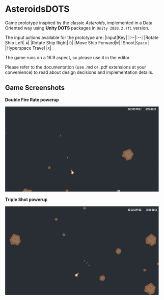 # AsteroidsDOTS
Game prototype inspired by the classic _Asteroids_, implemented in a Data Oriented way using **Unity DOTS** packages in `Unity 2020.2.7f1` version.

The input actions available for the prototype are:
|Input|Key|
|:--|:--|
|Rotate Ship Left| `A`|
|Rotate Ship Right| `D`|
|Move Ship Forward|`W`|
|Shoot|`Space` |
|Hyperspace Travel |`X`|

The game runs on a 16:9 aspect, so please use it in the editor.

Please refer to the documentation (use .md or .pdf extensions at your convenience) to read about design decisions and implementation details.
## Game Screenshots

**Double Fire Rate powerup**

<img src="./Images/DoubleFireRate.jpg"  width="500">

**Triple Shot powerup**

<img src="./Images/TripleShot.jpg"  width="500">


